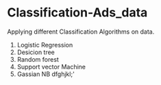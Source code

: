 # Classification-Ads_data
Applying different Classification Algorithms on data.

1) Logistic Regression
2) Desicion tree
3) Random forest
4) Support vector Machine
5) Gassian NB
dfghjkl;'
